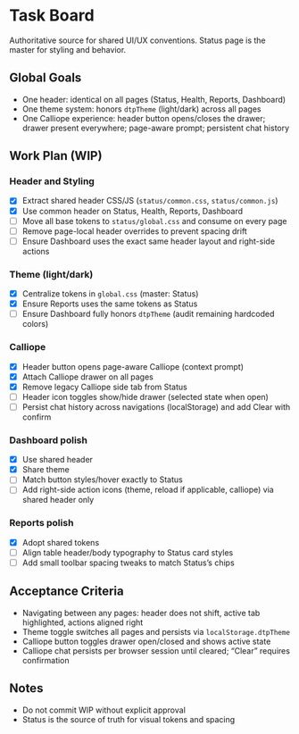 # Task Board

Authoritative source for shared UI/UX conventions. Status page is the master for styling and behavior.

## Global Goals
- One header: identical on all pages (Status, Health, Reports, Dashboard)
- One theme system: honors `dtpTheme` (light/dark) across all pages
- One Calliope experience: header button opens/closes the drawer; drawer present everywhere; page-aware prompt; persistent chat history

## Work Plan (WIP)

### Header and Styling
- [x] Extract shared header CSS/JS (`status/common.css`, `status/common.js`)
- [x] Use common header on Status, Health, Reports, Dashboard
- [ ] Move all base tokens to `status/global.css` and consume on every page
- [ ] Remove page-local header overrides to prevent spacing drift
- [ ] Ensure Dashboard uses the exact same header layout and right-side actions

### Theme (light/dark)
- [x] Centralize tokens in `global.css` (master: Status)
- [x] Ensure Reports uses the same tokens as Status
- [ ] Ensure Dashboard fully honors `dtpTheme` (audit remaining hardcoded colors)

### Calliope
- [x] Header button opens page-aware Calliope (context prompt)
- [x] Attach Calliope drawer on all pages
- [x] Remove legacy Calliope side tab from Status
- [ ] Header icon toggles show/hide drawer (selected state when open)
- [ ] Persist chat history across navigations (localStorage) and add Clear with confirm

### Dashboard polish
- [x] Use shared header
- [x] Share theme
- [ ] Match button styles/hover exactly to Status
- [ ] Add right-side action icons (theme, reload if applicable, calliope) via shared header only

### Reports polish
- [x] Adopt shared tokens
- [ ] Align table header/body typography to Status card styles
- [ ] Add small toolbar spacing tweaks to match Status’s chips

## Acceptance Criteria
- Navigating between any pages: header does not shift, active tab highlighted, actions aligned right
- Theme toggle switches all pages and persists via `localStorage.dtpTheme`
- Calliope button toggles drawer open/closed and shows active state
- Calliope chat persists per browser session until cleared; “Clear” requires confirmation

## Notes
- Do not commit WIP without explicit approval
- Status is the source of truth for visual tokens and spacing
